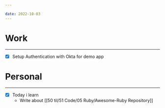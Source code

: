 ```yaml
---

date: 2022-10-03
---
```


# Work
---
- [x] Setup Authentication with Okta for demo app



# Personal
---
- [x] Today i learn
	- Write about [[50 til/51 Code/05 Ruby/Awesome-Ruby Repository]] 
